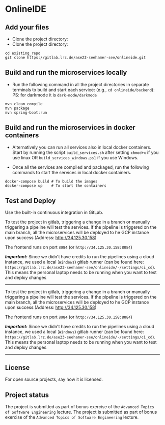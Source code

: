 # OnlineIDE



## Add your files

- Clone the project directory:
- Clone the project directory:

```
cd existing_repo
git clone https://gitlab.lrz.de/ase23-seehamer-see/onlineide.git
```

## Build and run the microservices locally

- Run the following command in all the project directories in separate terminals to build  and start each service:
(e.g., `cd onlineide/backend`): \
PS: for darkmode it is `dark-mode/darkmode`

```
mvn clean compile 
mvn package
mvn spring-boot:run
```

## Build and run the microservices in docker containers

- Alternatively you can run all services also in local docker containers.
Start by running the script `build_services.sh` after setting ``chmod+x`` if you use linux OR `build_services_windows.ps1` if you use Windows.


- Once all the services are compiled and packaged, run the following commands to start the services in local docker containers.
```
docker-compose build # To build the images
docker-compose up    # To start the containers
```

## Test and Deploy

Use the built-in continuous integration in GitLab.

To  test the project in gitlab, triggering a change in a branch or manually triggering a pipeline will test the services.
If the pipeline is triggered on the main branch, all the microservices will be deployed to he GCP instance upon success (Address: http://34.125.30.158)

The frontend runs on port ``8084`` (or ``http://34.125.30.158:8084``)


***Important:***
Since we didn't have credits to run the pipelines using a cloud instance, we used a local (`Windows`) gitlab runner (can be found here: `https://gitlab.lrz.de/ase23-seehamer-see/onlineide/-/settings/ci_cd`). 
This means the personal laptop needs to be running when you want to test and deploy changes.

***

To  test the project in gitlab, triggering a change in a branch or manually triggering a pipeline will test the services.
If the pipeline is triggered on the main branch, all the microservices will be deployed to he GCP instance upon success (Address: http://34.125.30.158)

The frontend runs on port ``8084`` (or ``http://34.125.30.158:8084``)


***Important:***
Since we didn't have credits to run the pipelines using a cloud instance, we used a local (`Windows`) gitlab runner (can be found here: `https://gitlab.lrz.de/ase23-seehamer-see/onlineide/-/settings/ci_cd`). 
This means the personal laptop needs to be running when you want to test and deploy changes.

***


## License
For open source projects, say how it is licensed.

## Project status
The project is submitted as part of bonus exercise of the `Advanced Topics of Software Engineering` lecture.
The project is submitted as part of bonus exercise of the `Advanced Topics of Software Engineering` lecture.